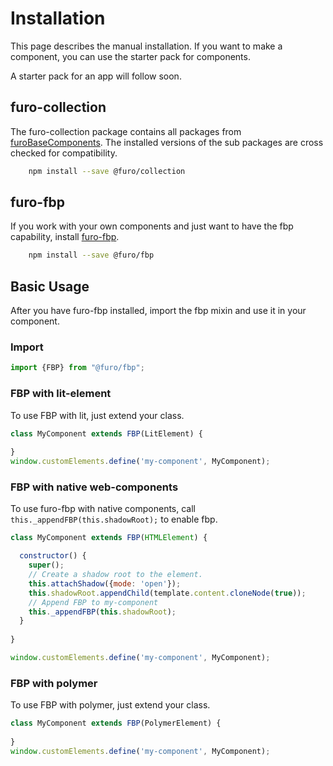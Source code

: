 # Installation

This page describes the manual installation. 
If you want to make a component, you can use the starter pack for components.

A starter pack for an app will follow soon.
 
## furo-collection
The furo-collection package contains all packages from [furoBaseComponents](/api/input/doc/). 
The installed versions of the sub packages are cross checked for compatibility.     
     
```bash
    npm install --save @furo/collection
```


## furo-fbp
If you work with your own components and just want to have the fbp capability, install [furo-fbp](/api/fbp/doc/FBP).

```bash
    npm install --save @furo/fbp
```


## Basic Usage
After you have furo-fbp installed, import the fbp mixin and use it in your component.

### Import
```javascript
import {FBP} from "@furo/fbp";
```

### FBP with lit-element
To use FBP with lit, just extend your class.
```javascript
class MyComponent extends FBP(LitElement) {
  
}
window.customElements.define('my-component', MyComponent);
```




### FBP with native web-components
To use furo-fbp with native components, call `this._appendFBP(this.shadowRoot);` to enable fbp.

```javascript
class MyComponent extends FBP(HTMLElement) {

  constructor() {
    super();
    // Create a shadow root to the element.
    this.attachShadow({mode: 'open'});
    this.shadowRoot.appendChild(template.content.cloneNode(true));
    // Append FBP to my-component
    this._appendFBP(this.shadowRoot);
  }
 
}

window.customElements.define('my-component', MyComponent);

```


### FBP with polymer
To use FBP with polymer, just extend your class.
```javascript
class MyComponent extends FBP(PolymerElement) {
  
}
window.customElements.define('my-component', MyComponent);
```
